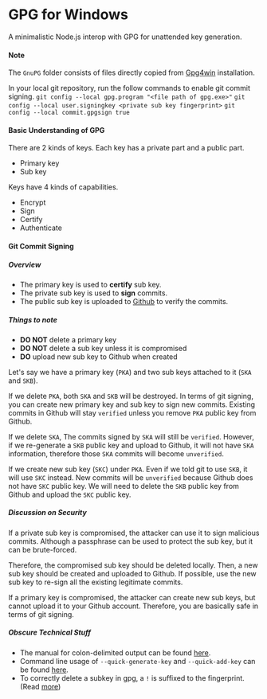 # GPG for Windows

A minimalistic Node.js interop with GPG for unattended key generation.

#### Note

The `GnuPG` folder consists of files directly copied from [Gpg4win](https://www.gpg4win.org/) installation.

In your local git repository, run the follow commands to enable git commit signing.
`git config --local gpg.program "<file path of gpg.exe>"`
`git config --local user.signingkey <private sub key fingerprint>`
`git config --local commit.gpgsign true`

#### Basic Understanding of GPG

There are 2 kinds of keys. Each key has a private part and a public part.
- Primary key
- Sub key

Keys have 4 kinds of capabilities.
- Encrypt
- Sign
- Certify
- Authenticate

#### Git Commit Signing

##### Overview

- The primary key is used to **certify** sub key.
- The private sub key is used to **sign** commits.
- The public sub key is uploaded to [Github](https://github.com/settings/gpg/new) to verify the commits.


##### Things to note

- **DO NOT** delete a primary key
- **DO NOT** delete a sub key unless it is compromised
- **DO** upload new sub key to Github when created

Let's say we have a primary key (`PKA`) and two sub keys attached to it (`SKA` and `SKB`).

If we delete `PKA`, both `SKA` and `SKB` will be destroyed. In terms of git signing, you can create new primary key and sub key to sign new commits. Existing commits in Github will stay `verified` unless you remove `PKA` public key from Github.

If we delete `SKA`, The commits signed by `SKA` will still be `verified`. However, if we re-generate a `SKB` public key and upload to Github, it will not have `SKA` information, therefore those `SKA` commits will become `unverified`.

If we create new sub key (`SKC`) under `PKA`. Even if we told git to use `SKB`, it will use `SKC` instead. New commits will be `unverified` because Github does not have `SKC` public key. We will need to delete the `SKB` public key from Github and upload the `SKC` public key.

##### Discussion on Security

If a private sub key is compromised, the attacker can use it to sign malicious commits. Although a passphrase can be used to protect the sub key, but it can be brute-forced.

Therefore, the compromised sub key should be deleted locally. Then, a new sub key should be created and uploaded to Github. If possible, use the new sub key to re-sign all the existing legitimate commits.

If a primary key is compromised, the attacker can create new sub keys, but cannot upload it to your Github account. Therefore, you are basically safe in terms of git signing.

##### Obscure Technical Stuff
- The manual for colon-delimited output can be found [here](https://github.com/CSNW/gnupg/blob/master/doc/DETAILS).
- Command line usage of `--quick-generate-key` and `--quick-add-key` can be found [here](https://www.gnupg.org/documentation/manuals/gnupg/OpenPGP-Key-Management.html).
- To correctly delete a subkey in gpg, a `!` is suffixed to the fingerprint. (Read [more](https://security.stackexchange.com/questions/207138/how-do-i-delete-secret-subkeys-correctly))